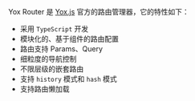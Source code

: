 Yox Router 是 [Yox.js](https://github.com/yoxjs/yox) 官方的路由管理器，它的特性如下：

* 采用 `TypeScript` 开发
* 模块化的、基于组件的路由配置
* 路由支持 Params、Query
* 细粒度的导航控制
* 不限层级的嵌套路由
* 支持 `history` 模式和 `hash` 模式
* 支持路由懒加载
